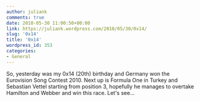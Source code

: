 ```yaml
---
author: juliank
comments: true
date: 2010-05-30 11:00:50+00:00
link: https://juliank.wordpress.com/2010/05/30/0x14/
slug: '0x14'
title: '0x14'
wordpress_id: 353
categories:
- General
---
```


So, yesterday was my 0x14 (20th) birthday and Germany won the Eurovision Song Contest 2010. Next up is Formula One in Turkey and Sebastian Vettel starting from position 3, hopefully he manages to overtake Hamilton and Webber and win this race. Let's see...
